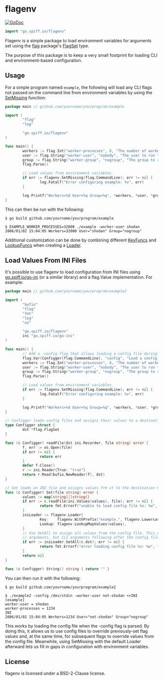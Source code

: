 # flagenv

[![GoDoc](https://godoc.org/go.spiff.io/flagenv?status.svg)](https://godoc.org/go.spiff.io/flagenv)

```go
import "go.spiff.io/flagenv"
```


Flagenv is a simple package to load environment variables for arguments set
using the [flag][] package's [FlagSet][] type.

The purpose of this package is to keep a very small footprint for loading CLI
and environment-based configuration.

[flag]: https://golang.org/pkg/flag/
[FlagSet]: https://golang.org/pkg/flag/#FlagSet


## Usage

For a simple program named `example`, the following will load any CLI flags not
passed on the command line from environment variables by using the
[SetMissing][] function:

```go
package main // github.com/yourname/yourprogram/example

import (
        "flag"
        "log"

        "go.spiff.io/flagenv"
)

func main() {
        workers := flag.Int("worker-processes", 8, "The number of worker subprocesses to spawn.")
        user := flag.String("worker-user", "nobody", "The user to run the worker as.")
        group := flag.String("worker-group", "nogroup", "The group to run the worker as.")
        flag.Parse()

        // Load values from environment variables.
        if err := flagenv.SetMissing(flag.CommandLine); err != nil {
                log.Fatalf("Error configuring example: %v", err)
        }

        log.Printf("Workers=%d User=%q Group=%q", *workers, *user, *group)
}
```

This can then be run with the following:

```
$ go build github.com/yourname/yourprogram/example

$ EXAMPLE_WORKER_PROCESSES=32000 ./example -worker-user shodan
2006/01/02 15:04:05 Workers=32000 User="shodan" Group="nogroup"
```

Additional customization can be done by combining different [KeyFuncs][KeyFunc] and
[LookupFuncs][LookupFunc] when creating a [Loader][].

[Loader]: https://godoc.org/go.spiff.io/flagenv#Loader
[KeyFunc]: https://godoc.org/go.spiff.io/flagenv#KeyFunc
[LookupFunc]: https://godoc.org/go.spiff.io/flagenv#LookupFunc
[SetMissing]: https://godoc.org/go.spiff.io/flagenv#SetMissing


## Load Values From INI Files

It's possible to use flagenv to load configuration from INI files using
[go.spiff.io/go-ini][] (or a similar library) and a flag.Value implementation. For
example:

[go.spiff.io/go-ini]: https://godoc.org/go.spiff.io/go-ini

```go
package main // github.com/yourname/yourprogram/example2

import (
        "bufio"
        "flag"
        "fmt"
        "log"
        "os"

        "go.spiff.io/flagenv"
        ini "go.spiff.io/go-ini"
)

func main() {
        // Add a -config flag that allows loading a config file during CLI parsing.
        flag.Var(Configger{flag.CommandLine}, "config", "Load a config file.")
        workers := flag.Int("worker-processes", 8, "The number of worker subprocesses to spawn.")
        user := flag.String("worker-user", "nobody", "The user to run the worker as.")
        group := flag.String("worker-group", "nogroup", "The group to run the worker as.")
        flag.Parse()

        // Load values from environment variables.
        if err := flagenv.SetMissing(flag.CommandLine); err != nil {
                log.Fatalf("Error configuring example: %v", err)
        }

        log.Printf("Workers=%d User=%q Group=%q", *workers, *user, *group)
}

// Configger loads config files and assigns their values to a destination FlagSet.
type Configger struct {
        dst *flag.FlagSet
}

func (c Configger) readFile(dst ini.Recorder, file string) error {
        f, err := os.Open(file)
        if err != nil {
                return err
        }
        defer f.Close()
        r := ini.Reader{True: "true"}
        return r.Read(bufio.NewReader(f), dst)
}

// Set loads an INI file and assigns values frm it to the destination FlagSet.
func (c Configger) Set(file string) error {
        values := map[string][]string{}
        if err := c.readFile(ini.Values(values), file); err != nil {
                return fmt.Errorf("unable to load config file %s: %w", file, err)
        }
        iniLoader := flagenv.Loader{
                Key:    flagenv.WithPrefix("example.", flagenv.Lowercased(flagenv.DotCase)),
                Lookup: flagenv.LookupMapValues(values),
        }
        // Use SetAll to assign all values from the config file. This overrides previously-seen CLI
        // arguments, but CLI arguments following after the config file will still take effect.
        if err := iniLoader.SetAll(c.dst); err != nil {
                return fmt.Errorf("error loading config file %s: %w", file, err)
        }
        return nil
}

func (c Configger) String() string { return "" }
```

You can then run it with the following:

```
$ go build github.com/yourname/yourprogram/example2

$ ./example2 -config /dev/stdin -worker-user not-shodan <<INI
[example]
worker-user = shodan
worker-processes = 1234
INI
2006/01/02 15:04:05 Workers=1234 User="not-shodan" Group="nogroup"
```

This works by loading the config file when the -config flag is parsed. By doing
this, it allows us to use config files to override previously-set flag values
and, at the same time, for subsequent flags to override values from the config
file. Meanwhile, using SetMissing with the default Loader afterward lets us fill
in gaps in configuration with environment variables.


## License

flagenv is licensed under a BSD-2-Clause license.
